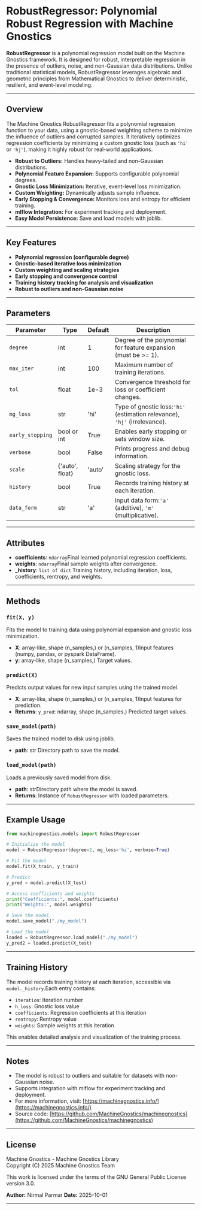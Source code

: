# RobustRegressor: Polynomial Robust Regression with Machine Gnostics

**RobustRegressor** is a polynomial regression model built on the Machine Gnostics framework. It is designed for robust, interpretable regression in the presence of outliers, noise, and non-Gaussian data distributions. Unlike traditional statistical models, RobustRegressor leverages algebraic and geometric principles from Mathematical Gnostics to deliver deterministic, resilient, and event-level modeling.

---

## Overview

The Machine Gnostics RobustRegressor fits a polynomial regression function to your data, using a gnostic-based weighting scheme to minimize the influence of outliers and corrupted samples. It iteratively optimizes regression coefficients by minimizing a custom gnostic loss (such as `'hi'` or `'hj'`), making it highly robust for real-world applications.

- **Robust to Outliers:** Handles heavy-tailed and non-Gaussian distributions.
- **Polynomial Feature Expansion:** Supports configurable polynomial degrees.
- **Gnostic Loss Minimization:** Iterative, event-level loss minimization.
- **Custom Weighting:** Dynamically adjusts sample influence.
- **Early Stopping & Convergence:** Monitors loss and entropy for efficient training.
- **mlflow Integration:** For experiment tracking and deployment.
- **Easy Model Persistence:** Save and load models with joblib.

---

## Key Features

- **Polynomial regression (configurable degree)**
- **Gnostic-based iterative loss minimization**
- **Custom weighting and scaling strategies**
- **Early stopping and convergence control**
- **Training history tracking for analysis and visualization**
- **Robust to outliers and non-Gaussian noise**

---

## Parameters

| Parameter          | Type            | Default | Description                                                                   |
| ------------------ | --------------- | ------- | ----------------------------------------------------------------------------- |
| `degree`         | int             | 1       | Degree of the polynomial for feature expansion (must be >= 1).                |
| `max_iter`       | int             | 100     | Maximum number of training iterations.                                        |
| `tol`            | float           | 1e-3    | Convergence threshold for loss or coefficient changes.                        |
| `mg_loss`        | str             | 'hi'    | Type of gnostic loss:`'hi'` (estimation relevance), `'hj'` (irrelevance). |
| `early_stopping` | bool or int     | True    | Enables early stopping or sets window size.                                   |
| `verbose`        | bool            | False   | Prints progress and debug information.                                        |
| `scale`          | {'auto', float} | 'auto'  | Scaling strategy for the gnostic loss.                                        |
| `history`        | bool            | True    | Records training history at each iteration.                                   |
| `data_form`      | str             | 'a'     | Input data form:`'a'` (additive), `'m'` (multiplicative).                 |

---

## Attributes

- **coefficients**: `ndarray`Final learned polynomial regression coefficients.
- **weights**: `ndarray`Final sample weights after convergence.
- **_history**: `list of dict`
  Training history, including iteration, loss, coefficients, rentropy, and weights.

---

## Methods

### `fit(X, y)`

Fits the model to training data using polynomial expansion and gnostic loss minimization.

- **X**: array-like, shape (n_samples,) or (n_samples, 1)Input features (numpy, pandas, or pyspark DataFrame).
- **y**: array-like, shape (n_samples,)
  Target values.

### `predict(X)`

Predicts output values for new input samples using the trained model.

- **X**: array-like, shape (n_samples,) or (n_samples, 1)Input features for prediction.
- **Returns**:
  `y_pred`: ndarray, shape (n_samples,)
  Predicted target values.

### `save_model(path)`

Saves the trained model to disk using joblib.

- **path**: str
  Directory path to save the model.

### `load_model(path)`

Loads a previously saved model from disk.

- **path**: strDirectory path where the model is saved.
- **Returns**:
  Instance of `RobustRegressor` with loaded parameters.

---

## Example Usage

```python
from machinegnostics.models import RobustRegressor

# Initialize the model
model = RobustRegressor(degree=2, mg_loss='hi', verbose=True)

# Fit the model
model.fit(X_train, y_train)

# Predict
y_pred = model.predict(X_test)

# Access coefficients and weights
print("Coefficients:", model.coefficients)
print("Weights:", model.weights)

# Save the model
model.save_model("./my_model")

# Load the model
loaded = RobustRegressor.load_model("./my_model")
y_pred2 = loaded.predict(X_test)
```

---

## Training History

The model records training history at each iteration, accessible via `model._history`.Each entry contains:

- `iteration`: Iteration number
- `h_loss`: Gnostic loss value
- `coefficients`: Regression coefficients at this iteration
- `rentropy`: Rentropy value
- `weights`: Sample weights at this iteration

This enables detailed analysis and visualization of the training process.

---

## Notes

- The model is robust to outliers and suitable for datasets with non-Gaussian noise.
- Supports integration with mlflow for experiment tracking and deployment.
- For more information, visit: [https://machinegnostics.info/](https://machinegnostics.info/)
- Source code: [https://github.com/MachineGnostics/machinegnostics](https://github.com/MachineGnostics/machinegnostics)

---

## License

Machine Gnostics - Machine Gnostics Library  
Copyright (C) 2025  Machine Gnostics Team

This work is licensed under the terms of the GNU General Public License version 3.0.

**Author:** Nirmal Parmar
**Date:** 2025-10-01

---
